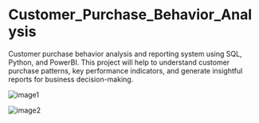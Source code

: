 # Customer_Purchase_Behavior_Analysis
Customer purchase behavior analysis and reporting system using SQL, Python, and PowerBI. This project will help to understand customer purchase patterns, key performance indicators, and generate insightful reports for business decision-making.

![image1](https://github.com/user-attachments/assets/09f328a2-cec1-4287-9f27-e86b7f870c1d)

![image2](https://github.com/user-attachments/assets/b89593ac-eb69-4f59-92c9-db6d5eef2b9f)
